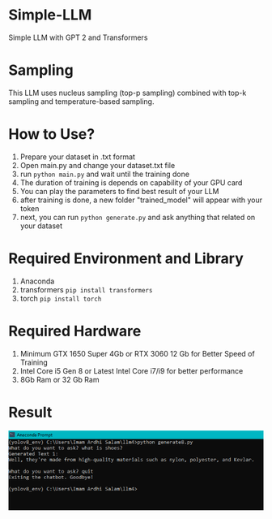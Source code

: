 # Simple-LLM
Simple LLM with GPT 2 and Transformers

# Sampling
This LLM uses nucleus sampling (top-p sampling) combined with top-k sampling and temperature-based sampling.

# How to Use?
1. Prepare your dataset in .txt format
2. Open main.py and change your dataset.txt file
3. run ``python main.py`` and wait until the training done
4. The duration of training is depends on capability of your GPU card
5. You can play the parameters to find best result of your LLM
6. after training is done, a new folder "trained_model" will appear with your token
7. next, you can run ``python generate.py`` and ask anything that related on your dataset

# Required Environment and Library
1. Anaconda 
2. transformers ``pip install transformers``
3. torch ``pip install torch``

# Required Hardware
1. Minimum GTX 1650 Super 4Gb or RTX 3060 12 Gb for Better Speed of Training
2. Intel Core i5 Gen 8 or Latest Intel Core i7/i9 for better performance
3. 8Gb Ram or 32 Gb Ram

# Result
![Alt text](https://raw.githubusercontent.com/PamanGie/simple-llm/main/llm.PNG)
